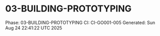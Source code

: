 # 03-BUILDING-PROTOTYPING
Phase: 03-BUILDING-PROTOTYPING
CI: CI-GO001-005
Generated: Sun Aug 24 22:41:22 UTC 2025
